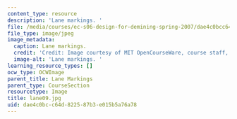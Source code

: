 ```yaml
---
content_type: resource
description: 'Lane markings. '
file: /media/courses/ec-s06-design-for-demining-spring-2007/dae4c0bcc64d822587b3e015b5a76a78_lane09.jpg
file_type: image/jpeg
image_metadata:
  caption: Lane markings.
  credit: 'Credit: Image courtesy of MIT OpenCourseWare, course staff, and students.'
  image-alt: 'Lane markings. '
learning_resource_types: []
ocw_type: OCWImage
parent_title: Lane Markings
parent_type: CourseSection
resourcetype: Image
title: lane09.jpg
uid: dae4c0bc-c64d-8225-87b3-e015b5a76a78
---
```

